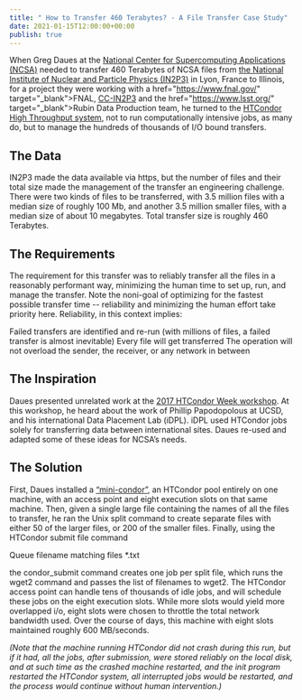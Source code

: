 ```yaml
---
title: " How to Transfer 460 Terabytes? - A File Transfer Case Study" 
date: 2021-01-15T12:00:00+00:00
publish: true
--- 
```


When Greg Daues at the <a href="https://resources.istcoalition.org/national-center-for-supercomputing-applications" target="_blank">National Center for Supercomputing Applications (NCSA)</a> needed to transfer 460 Terabytes of NCSA files from <a href="https://in2p3.cnrs.fr/en/node/11" target="_blank">the National Institute of Nuclear and Particle Physics (IN2P3)</a> in Lyon, France to Illinois, for a project they were working with a href="https://www.fnal.gov/" target="_blank">FNAL</a>, <a href="https://cc.in2p3.fr/en/" target="_blank">CC-IN2P3</a> and the href="https://www.lsst.org/" target="_blank">Rubin Data Production team</a>, he turned to the <a href="https://research.cs.wisc.edu/htcondor/" target="_blank">HTCondor High Throughput system</a>, not to run computationally intensive jobs, as many do, but to manage the hundreds of thousands of I/O bound transfers.

<h2>The Data</h2>

IN2P3 made the data available via https, but the number of files and their total size made the management of the transfer an engineering challenge.  There were two kinds of files to be transferred, with 3.5 million files with a median size of roughly 100 Mb, and another 3.5 million smaller files, with a median size of about 10 megabytes.  Total transfer size is roughly 460 Terabytes.

<h2>The Requirements</h2>

The requirement for this transfer was to reliably transfer all the files in a reasonably performant way, minimizing the human time to set up, run, and manage the transfer.  Note the noni-goal of optimizing for the fastest possible transfer time -- reliability and minimizing the human effort take priority here.  Reliability, in this context implies:

Failed transfers are identified and re-run (with millions of files, a failed transfer is almost inevitable)
Every file will get transferred
The operation will not overload the sender, the receiver, or any network in between

<h2>The Inspiration</h2>

Daues presented unrelated work at the <a href="https://research.cs.wisc.edu/htcondor/HTCondorWeek2017/" target="_blank">2017 HTCondor Week workshop</a>.  At this workshop, he heard about the work of Phillip Papodopolous at UCSD, and his international Data Placement Lab (iDPL).   iDPL used HTCondor jobs solely for transferring data between international sites.  Daues re-used and adapted some of these ideas for NCSA’s needs.

<h2>The Solution</h2>
First, Daues installed a <a href="https://hub.docker.com/r/htcondor/mini" target="_blank">“mini-condor”</a>, an HTCondor pool entirely on one machine, with an access point and eight execution slots on that same machine.  Then, given a single large file containing the names of all the files to transfer, he ran the Unix split command to create separate files with either 50 of the larger files, or 200 of the smaller files.  Finally, using the HTCondor submit file command 

Queue filename matching files *.txt

the condor_submit command creates one job per split file, which runs the wget2 command and passes the list of filenames to wget2.  The HTCondor access point can handle tens of thousands of idle jobs, and will schedule these jobs on the eight execution slots.  While more slots would yield more overlapped i/o, eight slots were chosen to throttle the total network bandwidth used.  Over the course of days, this machine with eight slots maintained roughly 600 MB/seconds.

*(Note that the machine running HTCondor did not crash during this run, but if it had, all the jobs, after submission, were stored reliably on the local disk, and at such time as the crashed machine restarted, and the init program restarted the HTCondor system, all interrupted jobs would be restarted, and the process would continue without human intervention.)*
